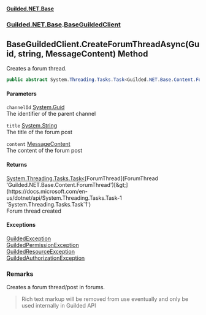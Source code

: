 
#### [Guilded.NET.Base](Guilded_NET_Base 'Guilded_NET_Base')
### [Guilded.NET.Base](Guilded_NET_Base#Guilded_NET_Base 'Guilded.NET.Base').[BaseGuildedClient](BaseGuildedClient 'Guilded.NET.Base.BaseGuildedClient')
## BaseGuildedClient.CreateForumThreadAsync(Guid, string, MessageContent) Method
Creates a forum thread.  
```csharp
public abstract System.Threading.Tasks.Task<Guilded.NET.Base.Content.ForumThread> CreateForumThreadAsync(System.Guid channelId, string title, Guilded.NET.Base.Chat.MessageContent content);
```

#### Parameters
<a name='Guilded_NET_Base_BaseGuildedClient_CreateForumThreadAsync(System_Guid_string_Guilded_NET_Base_Chat_MessageContent)_channelId'></a>
`channelId` [System.Guid](https://docs.microsoft.com/en-us/dotnet/api/System.Guid 'System.Guid')  
The identifier of the parent channel
  
<a name='Guilded_NET_Base_BaseGuildedClient_CreateForumThreadAsync(System_Guid_string_Guilded_NET_Base_Chat_MessageContent)_title'></a>
`title` [System.String](https://docs.microsoft.com/en-us/dotnet/api/System.String 'System.String')  
The title of the forum post
  
<a name='Guilded_NET_Base_BaseGuildedClient_CreateForumThreadAsync(System_Guid_string_Guilded_NET_Base_Chat_MessageContent)_content'></a>
`content` [MessageContent](MessageContent 'Guilded.NET.Base.Chat.MessageContent')  
The content of the forum post
  

#### Returns
[System.Threading.Tasks.Task&lt;](https://docs.microsoft.com/en-us/dotnet/api/System.Threading.Tasks.Task-1 'System.Threading.Tasks.Task`1')[ForumThread](ForumThread 'Guilded.NET.Base.Content.ForumThread')[&gt;](https://docs.microsoft.com/en-us/dotnet/api/System.Threading.Tasks.Task-1 'System.Threading.Tasks.Task`1')  
Forum thread created

#### Exceptions
[GuildedException](GuildedException 'Guilded.NET.Base.GuildedException')  
[GuildedPermissionException](GuildedPermissionException 'Guilded.NET.Base.GuildedPermissionException')  
[GuildedResourceException](GuildedResourceException 'Guilded.NET.Base.GuildedResourceException')  
[GuildedAuthorizationException](GuildedAuthorizationException 'Guilded.NET.Base.GuildedAuthorizationException')  
### Remarks
Creates a forum thread/post in forums.

<blockquote class="warning">  
    Rich text markup will be removed from use eventually and only be used internally  
    in Guilded API  
</blockquote>
